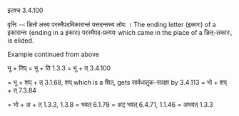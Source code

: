 

 इतश्‍च 3.4.100 


वृत्तिः --ः ङितो लस्‍य परस्‍मैपदमिकारान्‍तं यत्तदन्‍तस्‍य लोपः । The ending letter (इकारः) of a इकारान्तः (ending in a इकारः) परस्मैपद-प्रत्ययः which came in the place of a ङित्-लकारः, is elided. 


Example continued from above 


भू + तिप् = भू + ति 1.3.3 = भू + त् 3.4.100 

= भू + शप् + त् 3.1.68, शप् which is a शित्, gets सार्वधातुक-सञ्ज्ञा by 3.4.113 = भो + शप् + त् 7.3.84 

= भो + अ + त् 1.3.3, 1.3.8 = भवत् 6.1.78 = अट् भवत् 6.4.71, 1.1.46 = अभवत् 1.3.3 


